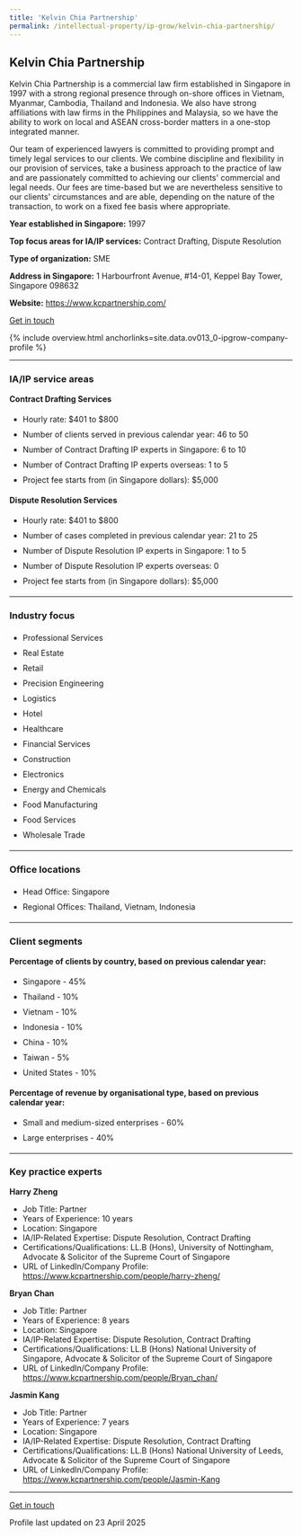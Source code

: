 ```yaml
---
title: 'Kelvin Chia Partnership'
permalink: /intellectual-property/ip-grow/kelvin-chia-partnership/
---
```


## Kelvin Chia Partnership

Kelvin Chia Partnership is a commercial law firm established in Singapore in 1997 with a strong regional presence through on-shore offices in Vietnam, Myanmar, Cambodia, Thailand and Indonesia. We also have strong affiliations with law firms in the Philippines and Malaysia, so we have the ability to work on local and ASEAN cross-border matters in a one-stop integrated manner.

Our team of experienced lawyers is committed to providing prompt and timely legal services to our clients. We combine discipline and flexibility in our provision of services, take a business approach to the practice of law and are passionately committed to achieving our clients' commercial and legal needs. Our fees are time-based but we are nevertheless sensitive to our clients' circumstances and are able, depending on the nature of the transaction, to work on a fixed fee basis where appropriate.

<b>Year established in Singapore:</b> 1997

<b>Top focus areas for IA/IP services:</b> Contract Drafting, Dispute Resolution

<b>Type of organization:</b> SME

<b>Address in Singapore:</b> 1 Harbourfront Avenue, #14-01, Keppel Bay Tower, Singapore 098632

<b>Website:</b> <a href='https://www.kcpartnership.com/'>https://www.kcpartnership.com/</a>

<a class='btn' href='https://form.gov.sg/67d7cfdf992ae987d0034004' target='_blank' rel='noopener'>Get in touch</a>

{% include overview.html anchorlinks=site.data.ov013_0-ipgrow-company-profile %}

---
<a name='ip-related-service-areas'></a>
### IA/IP service areas

**Contract Drafting Services**

<ul>
<li style='line-height: 27px; margin: 0px 0px !important'>Hourly rate:  $401 to $800</li>
<li style='line-height: 27px; margin: 0px 0px !important'>Number of clients served in previous calendar year: 46 to 50</li>
<li style='line-height: 27px; margin: 0px 0px !important'>Number of Contract Drafting IP experts in Singapore: 6 to 10</li>
<li style='line-height: 27px; margin: 0px 0px !important'>Number of Contract Drafting IP experts overseas: 1 to 5</li>
<li style='line-height: 27px; margin: 0px 0px !important'>Project fee starts from (in Singapore dollars): $5,000</li>
</ul>

**Dispute Resolution Services**

<ul>
<li style='line-height: 27px; margin: 0px 0px !important'>Hourly rate:  $401 to $800</li>
<li style='line-height: 27px; margin: 0px 0px !important'>Number of cases completed in previous calendar year: 21 to 25</li>
<li style='line-height: 27px; margin: 0px 0px !important'>Number of Dispute Resolution IP experts in Singapore: 1 to 5</li>
<li style='line-height: 27px; margin: 0px 0px !important'>Number of Dispute Resolution IP experts overseas: 0</li>
<li style='line-height: 27px; margin: 0px 0px !important'>Project fee starts from (in Singapore dollars):  $5,000</li>
</ul>

---
<a name='industry-focus'></a>
### Industry focus

<ul><li style='line-height: 27px; margin: 0px 0px !important'> Professional Services</li><li style='line-height: 27px; margin: 0px 0px !important'>Real Estate</li><li style='line-height: 27px; margin: 0px 0px !important'>Retail</li><li style='line-height: 27px; margin: 0px 0px !important'>Precision Engineering</li><li style='line-height: 27px; margin: 0px 0px !important'>Logistics </li><li style='line-height: 27px; margin: 0px 0px !important'>Hotel</li><li style='line-height: 27px; margin: 0px 0px !important'>Healthcare</li><li style='line-height: 27px; margin: 0px 0px !important'>Financial Services</li><li style='line-height: 27px; margin: 0px 0px !important'>Construction</li><li style='line-height: 27px; margin: 0px 0px !important'>Electronics</li><li style='line-height: 27px; margin: 0px 0px !important'>Energy and Chemicals</li><li style='line-height: 27px; margin: 0px 0px !important'>Food Manufacturing</li><li style='line-height: 27px; margin: 0px 0px !important'>Food Services</li><li style='line-height: 27px; margin: 0px 0px !important'>Wholesale Trade</li></ul>

---
<a name='office-locations'></a>
### Office locations

<ul><li style='line-height: 27px; margin: 0px 0px !important'> Head Office: Singapore</li><li style='line-height: 27px; margin: 0px 0px !important'>Regional Offices: Thailand, Vietnam, Indonesia
</li></ul>

---
<a name='client-segments'></a>
### Client segments

**Percentage of clients by country, based on previous calendar year:**

<ul><li style='line-height: 27px; margin: 0px 0px !important'> Singapore - 45%</li><li style='line-height: 27px; margin: 0px 0px !important'>Thailand - 10%</li><li style='line-height: 27px; margin: 0px 0px !important'>Vietnam - 10%</li><li style='line-height: 27px; margin: 0px 0px !important'>Indonesia - 10%</li><li style='line-height: 27px; margin: 0px 0px !important'>China - 10%</li><li style='line-height: 27px; margin: 0px 0px !important'>Taiwan - 5%</li><li style='line-height: 27px; margin: 0px 0px !important'>United States - 10%</li></ul>

**Percentage of revenue by organisational type, based on previous calendar year:**

<ul><li style='line-height: 27px; margin: 0px 0px !important'> Small and medium-sized enterprises - 60%</li><li style='line-height: 27px; margin: 0px 0px !important'>Large enterprises - 40%</li></ul>

---
<a name='key-practice-experts'></a>
### Key practice experts

**Harry Zheng**

- Job Title: Partner
- Years of Experience: 10 years
- Location: Singapore
- IA/IP-Related Expertise: Dispute Resolution, Contract Drafting
- Certifications/Qualifications: LL.B (Hons), University of Nottingham, Advocate & Solicitor of the Supreme Court of Singapore
- URL of LinkedIn/Company Profile: <a href="https://www.kcpartnership.com/people/harry-zheng/" target="_blank" rel="noopener">https://www.kcpartnership.com/people/harry-zheng/</a>

**Bryan Chan**

- Job Title: Partner
- Years of Experience: 8 years
- Location: Singapore
- IA/IP-Related Expertise: Dispute Resolution, Contract Drafting
- Certifications/Qualifications: LL.B (Hons) National University of Singapore, Advocate & Solicitor of the Supreme Court of Singapore
- URL of LinkedIn/Company Profile: <a href="https://www.kcpartnership.com/people/Bryan_chan/" target="_blank" rel="noopener">https://www.kcpartnership.com/people/Bryan_chan/</a>

**Jasmin Kang**

- Job Title: Partner
- Years of Experience: 7 years
- Location: Singapore
- IA/IP-Related Expertise: Dispute Resolution, Contract Drafting
- Certifications/Qualifications: LL.B (Hons) National University of Leeds, Advocate & Solicitor of the Supreme Court of Singapore
- URL of LinkedIn/Company Profile: <a href="https://www.kcpartnership.com/people/Jasmin-Kang" target="_blank" rel="noopener">https://www.kcpartnership.com/people/Jasmin-Kang</a>


---
<p>
<a class='btn' href='https://form.gov.sg/67d7cfdf992ae987d0034004' target='_blank' rel='noopener'>Get in touch</a>
</p>
Profile last updated on 23 April 2025
